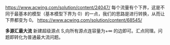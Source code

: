 https://www.acwing.com/solution/content/24047/
每个流量有个下界，这是不同于最基本的模型（基本模型下界为 0）的一点，我们的思路是进行转换，从而让下界都变为 0。
https://www.acwing.com/solution/content/68545/

**多源汇最大流**
新建超级源点 S,向所有源点连容量为+∞ 的边即可。汇点同理。问题即转化为普通最大流问题。

<!-- todo -->

